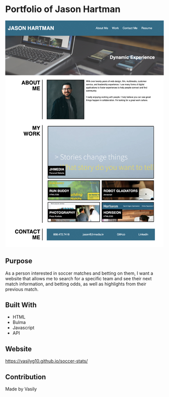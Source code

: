 # Portfolio of Jason Hartman

![alt text](https://github.com/JayARTman/Jason-Hartman/blob/main/assets/images/read-me-img.jpg)

## Purpose
As a person interested in soccer matches and betting on them, I want a website that allows me to search for a specific team and see their next match information, and betting odds, as well as highlights from their previous match. 


## Built With
* HTML
* Bulma
* Javascript
* API

## Website
https://vasilyg10.github.io/soccer-stats/

## Contribution
Made by Vasily 